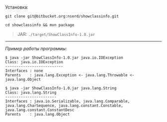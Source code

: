 Установка:
```
git clone git@bitbucket.org:nserd/showclassinfo.git
```
```
cd showclassinfo && mvn package
```
> JAR: `./target/ShowClassInfo-1.0.jar`
___
*Пример работы программы:*
```
$ java -jar ShowClassInfo-1.0.jar java.io.IOException
Class: java.io.IOException
--------------------------
Interfaces : none
Parents    : java.lang.Exception <- java.lang.Throwable <- java.lang.Object
```
```
$ java -jar ShowClassInfo-1.0.jar java.lang.String
Class: java.lang.String
-----------------------
Interfaces : java.io.Serializable, java.lang.Comparable, java.lang.CharSequence, java.lang.constant.Constable, java.lang.constant.ConstantDesc
Parents    : java.lang.Object
```

